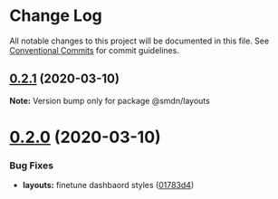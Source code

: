 # Change Log

All notable changes to this project will be documented in this file.
See [Conventional Commits](https://conventionalcommits.org) for commit guidelines.

## [0.2.1](https://github.com/samsoedien/smdn-design-system/tree/master/packages/layouts/compare/v0.2.0...v0.2.1) (2020-03-10)

**Note:** Version bump only for package @smdn/layouts





# [0.2.0](https://github.com/samsoedien/smdn-design-system/tree/master/packages/layouts/compare/v1.1.0...v0.2.0) (2020-03-10)


### Bug Fixes

* **layouts:** finetune dashbaord styles ([01783d4](https://github.com/samsoedien/smdn-design-system/tree/master/packages/layouts/commit/01783d4f47054d0f75fbf541d3a07f3f31946016))
